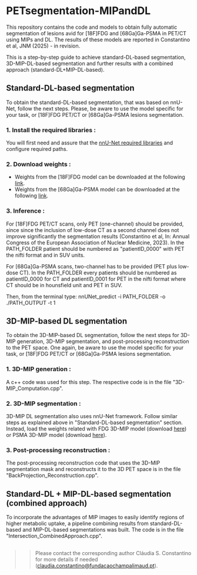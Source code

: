 # PETsegmentation-MIPandDL
This repository contains the code and models to obtain fully automatic segmentation of lesions avid for [18F]FDG and [68Ga]Ga-PSMA in PET/CT using MIPs and DL.
The results of these models are reported in Constantino et al, JNM (2025) - in revision. 

This is a step-by-step guide to achieve standard-DL-based segmentation, 3D-MIP-DL-based segmentation and further results with a combined approach (standard-DL+MIP-DL-based). 

## Standard-DL-based segmentation
To obtain the standard-DL-based segmentation, that was based on nnU-Net, follow the next steps. 
Please, be aware to use the model specific for your task, or [18F]FDG PET/CT or [68Ga]Ga-PSMA lesions segmentation. 

### 1. Install the required libraries : 
You will first need and assure that the [nnU-Net required libraries](https://github.com/MIC-DKFZ/nnUNet) and configure required paths.

### 2. Download weights : 
- Weights from the [18F]FDG model can be downloaded at the following [link](https://drive.google.com/drive/folders/1QJX99kDs9RuBX0JT3XeQycvQNLlZsVcr?usp=drive_link).
- Weights from the [68Ga]Ga-PSMA model can be downloaded at the following [link](https://drive.google.com/drive/folders/18akh9ceE8rXUsQadFZEaJgLybG1dhGcJ?usp=drive_link).

### 3. Inference :
For [18F]FDG PET/CT scans, only PET (one-channel) should be provided, since since the inclusion of low-dose CT as a second channel does not improve significantly the segmentation results (Constantino et al, In: Annual Congress of the European Association of Nuclear Medicine, 2023).
In the PATH_FOLDER patient should be numbered as "patientID_0000" with PET the nifti format and in SUV units.

For [68Ga]Ga-PSMA scans, two-channel has to be provided (PET plus low-dose CT). 
In the PATH_FOLDER every patients should be numbered as patientID_0000 for CT and patientID_0001 for PET in the nifti format where CT should be in hounsfield unit and PET in SUV.

Then, from the terminal type:
nnUNet_predict -i PATH_FOLDER -o ./PATH_OUTPUT -t 1


## 3D-MIP-based DL segmentation 
To obtain the 3D-MIP-based DL segmentation, follow the next steps for 3D-MIP generation, 3D-MIP segmentation, and post-processing reconstruction to the PET space.
One again, be aware to use the model specific for your task, or [18F]FDG PET/CT or [68Ga]Ga-PSMA lesions segmentation. 

### 1. 3D-MIP generation : 
A c++ code was used for this step. The respective code is in the file "3D-MIP_Computation.cpp". 

### 2. 3D-MIP segmentation : 
3D-MIP DL segmentation also uses nnU-Net framework. Follow similar steps as explained above in "Standard-DL-based segmentation" section. 
Instead, load the weights related with FDG 3D-MIP model (download [here](https://drive.google.com/drive/folders/1BTADZMazhAIH-AVAviGf7BMY-Z8t1vTX?usp=drive_link)) or PSMA 3D-MIP model (download [here](https://drive.google.com/drive/folders/1zqGjgYwnzLjVA45rjbZAoLIEliFgdDEI?usp=drive_link)). 

### 3. Post-processing reconstruction  :
The post-processing reconstruction code that uses the 3D-MIP segmentation mask and reconstructs it to the 3D PET space is in the file "BackProjection_Reconstruction.cpp".


## Standard-DL + MIP-DL-based segmentation (combined approach)
To incorporate the advantages of MIP images to easily identify regions of higher metabolic uptake, a pipeline combining results from standard-DL-based and MIP-DL-based segmentations was built. The code is in the file "Intersection_CombinedApproach.cpp". 


##     
>> Please contact the corresponding author Cláudia S. Constantino for more details if needed (claudia.constantino@fundacaochampalimaud.pt).
